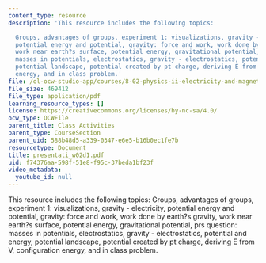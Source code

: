 ```yaml
---
content_type: resource
description: 'This resource includes the following topics:

  Groups, advantages of groups, experiment 1: visualizations, gravity - electricity,
  potential energy and potential, gravity: force and work, work done by earth?s gravity,
  work near earth?s surface, potential energy, gravitational potential, prs question:
  masses in potentials, electrostatics, gravity - electrostatics, potential and energy,
  potential landscape, potential created by pt charge, deriving E from V, configuration
  energy, and in class problem.'
file: /ol-ocw-studio-app/courses/8-02-physics-ii-electricity-and-magnetism-spring-2007/f74376aa598f51e8f95c37beda1bf23f_presentati_w02d1.pdf
file_size: 469412
file_type: application/pdf
learning_resource_types: []
license: https://creativecommons.org/licenses/by-nc-sa/4.0/
ocw_type: OCWFile
parent_title: Class Activities
parent_type: CourseSection
parent_uid: 588b48d5-a339-0347-e6e5-b16b0ec1fe7b
resourcetype: Document
title: presentati_w02d1.pdf
uid: f74376aa-598f-51e8-f95c-37beda1bf23f
video_metadata:
  youtube_id: null
---
```

This resource includes the following topics:
Groups, advantages of groups, experiment 1: visualizations, gravity - electricity, potential energy and potential, gravity: force and work, work done by earth?s gravity, work near earth?s surface, potential energy, gravitational potential, prs question: masses in potentials, electrostatics, gravity - electrostatics, potential and energy, potential landscape, potential created by pt charge, deriving E from V, configuration energy, and in class problem.